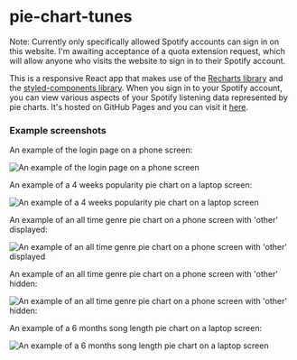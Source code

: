 # pie-chart-tunes

Note: Currently only specifically allowed Spotify accounts can sign in on this website. I'm awaiting acceptance of a quota extension request, which will allow anyone who visits the website to sign in to their Spotify account.

This is a responsive React app that makes use of the [Recharts library](https://recharts.org/) and the [styled-components library](https://styled-components.com/). When you sign in to your Spotify account, you can view various aspects of your Spotify listening data represented by pie charts. It's hosted on GitHub Pages and you can visit it [here](https://katie-ar.github.io/pie-chart-tunes/).

### Example screenshots

An example of the login page on a phone screen:

![An example of the login page on a phone screen](https://github.com/katie-ar/pie-chart-tunes/assets/148056793/0fc1cb45-22db-41a8-9245-cdf3bd134510)

An example of a 4 weeks popularity pie chart on a laptop screen:

![An example of a 4 weeks popularity pie chart on a laptop screen](https://github.com/katie-ar/pie-chart-tunes/assets/148056793/f88e6890-cf83-4ce4-b23f-ee4b5f107f6b)

An example of an all time genre pie chart on a phone screen with 'other' displayed:

![An example of an all time genre pie chart on a phone screen with 'other' displayed]("https://github.com/katie-ar/pie-chart-tunes/assets/148056793/2ebf102b-1a33-4b1c-89f3-efbbfa0072db")

An example of an all time genre pie chart on a phone screen with 'other' hidden:

![An example of an all time genre pie chart on a phone screen with 'other' hidden:](https://github.com/katie-ar/pie-chart-tunes/assets/148056793/d82d38ce-6bb7-453c-ae97-74499ad42608)

An example of a 6 months song length pie chart on a laptop screen:

![An example of a 6 months song length pie chart on a laptop screen](https://github.com/katie-ar/pie-chart-tunes/assets/148056793/889a390f-9dd7-461f-a5f1-39f8ff78ddbc)

